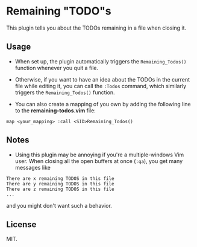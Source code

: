 # Remaining "TODO"s
This plugin tells you about the TODOs remaining in a file when closing it.

## Usage

* When set up, the plugin automatically triggers the `Remaining_Todos()` function
whenever you quit a file.

* Otherwise, if you want to have an idea about the TODOs in the current file
while editing it, you can call the `:Todos` command, which similarly triggers 
the `Remaining_Todos()` function.

* You can also create a mapping of you own by adding the following line to the **remaining-todos.vim** file:
```vim
map <your_mapping> :call <SID>Remaining_Todos()
```

## Notes

* Using this plugin may be annoying if you're a multiple-windows Vim user. When 
closing all the open buffers at once (`:qa`), you get many messages like
```
There are x remaining TODOS in this file
There are y remaining TODOS in this file
There are z remaining TODOS in this file
...
```
and you might don't want such a behavior.

## License

MIT.
